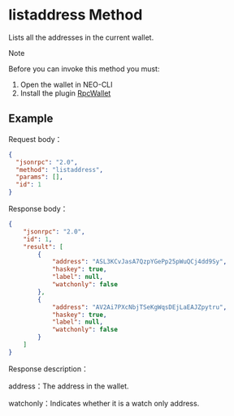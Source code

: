 ﻿# listaddress Method

Lists all the addresses in the current wallet.

> [!Note]
>
> Before you can invoke this method you must:
>
> 1. Open the wallet in NEO-CLI
> 2. Install the plugin [RpcWallet](https://github.com/neo-project/neo-plugins/releases) 

## Example

Request body：

```json
{
  "jsonrpc": "2.0",
  "method": "listaddress",
  "params": [],
  "id": 1
}
```

Response body：

```json
{
    "jsonrpc": "2.0",
    "id": 1,
    "result": [
        {
            "address": "ASL3KCvJasA7QzpYGePp25pWuQCj4dd9Sy",
            "haskey": true,
            "label": null,
            "watchonly": false
        },
        {
            "address": "AV2Ai7PXcNbjTSeKgWqsDEjLaEAJZpytru",
            "haskey": true,
            "label": null,
            "watchonly": false
        }
    ]
}
```

Response description：

address：The address in the wallet.

watchonly：Indicates whether it is a watch only address.